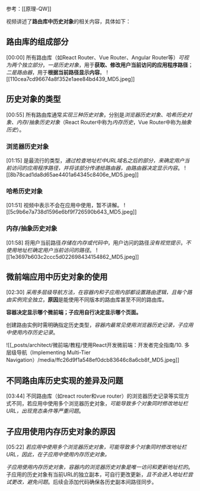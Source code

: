 参考：[[原理-QW]]

视频讲述了**路由库中历史对象**的相关内容，具体如下：

## 路由库的组成部分
[00:00]
所有路由库（如React Router、Vue Router、Angular Router等）*可视为两个独立部分*，*一是历史对象*，用于**获取、修改用户当前访问的应用程序路径**；*二是路由器*，用于**根据当前路径显示内容**。
![[110cea7cd96674a8f352e1aee84bd439_MD5.jpeg]]


## 历史对象的类型
[00:55]
所有路由库通常*实现三种历史对象*，分别是*浏览器历史对象、哈希历史对象、内存/抽象历史对象*（React Router中称为*内存历史*，Vue Router中称为*抽象历史*）。

### 浏览器历史对象
[01:15]
是最流行的类型，*通过检查地址栏中URL域名之后的部分，来确定用户当前访问的应用程序路径，并将该部分传递给路由器，由路由器决定显示内容*。
![[8b78cad1da8d65ae4401a64345c8406e_MD5.jpeg]]


### 哈希历史对象
[01:51]
视频中表示不会在应用中使用，暂不讲解。
![[5c9b6e7a738d1596e6bf9f726590b643_MD5.jpeg]]


### 内存/抽象历史对象
[01:58]
将用户当前路径*存储在内存或代码中*，用户访问的路径*没有视觉提示*，*不使用地址栏确定用户当前访问的路径*。
![[1e3697b603c2ccc5d022698434154862_MD5.jpeg]]


## 微前端应用中历史对象的使用
[02:30]
*采用多层级导航方法，在容器内和子应用内部都设置路由逻辑，且每个路由实例完全独立*，**原因**是能使用不同版本的路由库甚至不同的路由库。

**容器决定显示哪个微前端；子应用自行决定显示哪个页面。**

创建路由实例时需明确指定历史类型，*容器内最常见使用浏览器历史记录，子应用中使用内存历史记录*。

![[_posts/architect/微前端/教程/使用React开发微前端：开发者完全指南/10. 多层级导航（Implementing Multi-Tier Navigation）/media/ffc26d9f1a548ef0dcb83646c8a6cb8f_MD5.jpeg]]


## 不同路由库历史实现的差异及问题
[03:44]
不同路由库（如react router和vue router）的浏览器历史记录等实现方式不同，若应用中使用多个浏览器历史对象，*可能导致多个对象同时修改地址栏URL，出现竞态条件等严重问题*。


## 子应用使用内存历史对象的原因
[05:22]
*若应用中使用多个浏览器历史对象，可能导致多个对象同时修改地址栏URL，因此，在子应用中使用内存历史对象。*

*子应用使用内存历史对象，容器内的浏览器历史对象是唯一访问和更新地址栏的*。子应用的历史对象有当前URL的独立副本，可自行更改更新，*且不会进入地址栏尝试更改，避免问题*。后续会添加代码确保各历史副本间路径同步。